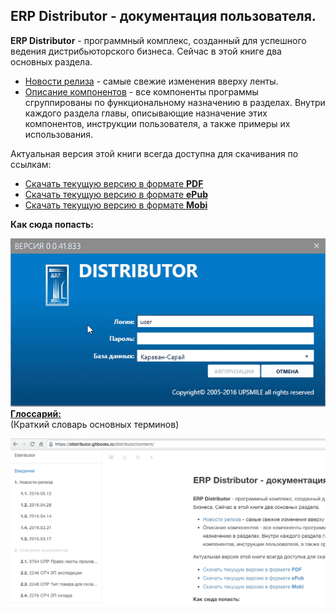 ## ERP Distributor - документация пользователя.

**ERP Distributor** - программный комплекс, созданный для успешного ведения дистрибьюторского бизнеса. Сейчас в этой книге два основных раздела.
- [Новости релиза](https://idistributor.gitbooks.io/distributor/content/News%20releases/2016.09.14_37/2016.09.14_37.html) - самые свежие изменения вверху ленты.
- [Описание компонентов](https://idistributor.gitbooks.io/distributor/content/Description%20of%20the%20components/System/if.html) - все компоненты программы сгруппированы по функциональному
назначению в разделах. Внутри каждого раздела главы, описывающие  назначение этих компонентов, инструкции пользователя, а также примеры их использования.

Актуальная версия этой книги всегда доступна для скачивания по ссылкам:


* [Скачать текущую версию в  формате **PDF**](https://www.gitbook.com/download/pdf/book/idistributor/distributor)
* [Скачать текущую версию в формате **ePub**](https://www.gitbook.com/download/epub/book/idistributor/distributor)
* [Скачать текущую версию в формате **Mobi**](https://www.gitbook.com/download/mobi/book/idistributor/distributor)

**Как сюда попасть:**


![](./media/clickme.gif)  
[**Глоссарий:**](https://idistributor.gitbooks.io/distributor/content/GLOSSARY.html)  
(Краткий словарь основных терминов)

![](./media/Glosss.gif)
